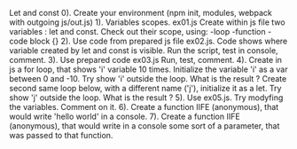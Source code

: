 Let and const
0). Create your environment (npm init, modules, webpack with outgoing js/out.js)
1). Variables scopes. ex01.js
Create within js file two variables : let and const.
Check out their scope, using:
-loop
-function
-code block {}
2). Use code from prepared js file ex02.js.
Code shows where variable created by let and const is visible.
Run the script, test in console, comment.
3). Use prepared code ex03.js
Run, test, comment.
4). Create in js a for loop, that shows 'i' variable 10 times.  Initialize the variable 'i' as a var between 0 and -10.
Try show 'i' outside the loop. What is the result ?
Create second same loop below, with a different name ('j'), initialize it as a let. Try show 'j' outside the loop. What is the result ?
5). Use ex05.js. Try modyfing the variables. Comment on it.
6). Create a function IIFE (anonymous), that would write 'hello world' in a console.
7). Create a function IIFE (anonymous), that would write in a console some sort of a parameter, that was passed to that function.